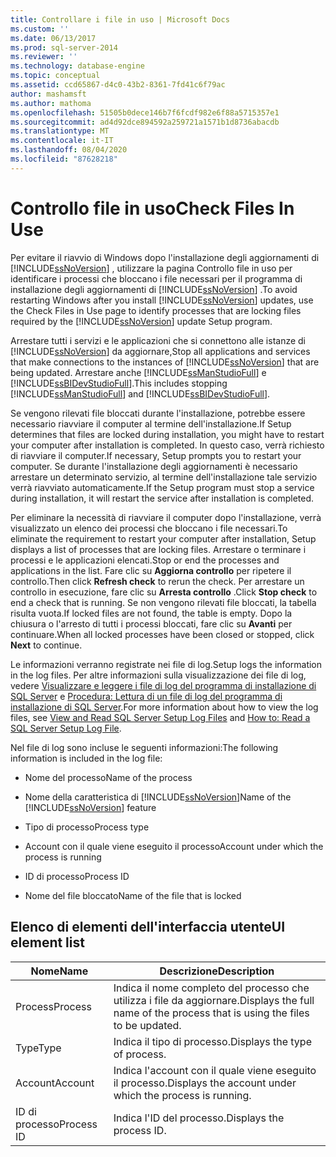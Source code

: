 ```yaml
---
title: Controllare i file in uso | Microsoft Docs
ms.custom: ''
ms.date: 06/13/2017
ms.prod: sql-server-2014
ms.reviewer: ''
ms.technology: database-engine
ms.topic: conceptual
ms.assetid: ccd65867-d4c0-43b2-8361-7fd41c6f79ac
author: mashamsft
ms.author: mathoma
ms.openlocfilehash: 51505b0dece146b7f6fcdf982e6f88a5715357e1
ms.sourcegitcommit: ad4d92dce894592a259721a1571b1d8736abacdb
ms.translationtype: MT
ms.contentlocale: it-IT
ms.lasthandoff: 08/04/2020
ms.locfileid: "87628218"
---
```

# <a name="check-files-in-use"></a><span data-ttu-id="d0a76-102">Controllo file in uso</span><span class="sxs-lookup"><span data-stu-id="d0a76-102">Check Files In Use</span></span>
  <span data-ttu-id="d0a76-103">Per evitare il riavvio di Windows dopo l'installazione degli aggiornamenti di [!INCLUDE[ssNoVersion](../../includes/ssnoversion-md.md)] , utilizzare la pagina Controllo file in uso per identificare i processi che bloccano i file necessari per il programma di installazione degli aggiornamenti di [!INCLUDE[ssNoVersion](../../includes/ssnoversion-md.md)] .</span><span class="sxs-lookup"><span data-stu-id="d0a76-103">To avoid restarting Windows after you install [!INCLUDE[ssNoVersion](../../includes/ssnoversion-md.md)] updates, use the Check Files in Use page to identify processes that are locking files required by the [!INCLUDE[ssNoVersion](../../includes/ssnoversion-md.md)] update Setup program.</span></span>  
  
 <span data-ttu-id="d0a76-104">Arrestare tutti i servizi e le applicazioni che si connettono alle istanze di [!INCLUDE[ssNoVersion](../../includes/ssnoversion-md.md)] da aggiornare,</span><span class="sxs-lookup"><span data-stu-id="d0a76-104">Stop all applications and services that make connections to the instances of [!INCLUDE[ssNoVersion](../../includes/ssnoversion-md.md)] that are being updated.</span></span> <span data-ttu-id="d0a76-105">Arrestare anche [!INCLUDE[ssManStudioFull](../../includes/ssmanstudiofull-md.md)] e [!INCLUDE[ssBIDevStudioFull](../../includes/ssbidevstudiofull-md.md)].</span><span class="sxs-lookup"><span data-stu-id="d0a76-105">This includes stopping [!INCLUDE[ssManStudioFull](../../includes/ssmanstudiofull-md.md)] and [!INCLUDE[ssBIDevStudioFull](../../includes/ssbidevstudiofull-md.md)].</span></span>  
  
 <span data-ttu-id="d0a76-106">Se vengono rilevati file bloccati durante l'installazione, potrebbe essere necessario riavviare il computer al termine dell'installazione.</span><span class="sxs-lookup"><span data-stu-id="d0a76-106">If Setup determines that files are locked during installation, you might have to restart your computer after installation is completed.</span></span> <span data-ttu-id="d0a76-107">In questo caso, verrà richiesto di riavviare il computer.</span><span class="sxs-lookup"><span data-stu-id="d0a76-107">If necessary, Setup prompts you to restart your computer.</span></span> <span data-ttu-id="d0a76-108">Se durante l'installazione degli aggiornamenti è necessario arrestare un determinato servizio, al termine dell'installazione tale servizio verrà riavviato automaticamente.</span><span class="sxs-lookup"><span data-stu-id="d0a76-108">If the Setup program must stop a service during installation, it will restart the service after installation is completed.</span></span>  
  
 <span data-ttu-id="d0a76-109">Per eliminare la necessità di riavviare il computer dopo l'installazione, verrà visualizzato un elenco dei processi che bloccano i file necessari.</span><span class="sxs-lookup"><span data-stu-id="d0a76-109">To eliminate the requirement to restart your computer after installation, Setup displays a list of processes that are locking files.</span></span> <span data-ttu-id="d0a76-110">Arrestare o terminare i processi e le applicazioni elencati.</span><span class="sxs-lookup"><span data-stu-id="d0a76-110">Stop or end the processes and applications in the list.</span></span> <span data-ttu-id="d0a76-111">Fare clic su **Aggiorna controllo** per ripetere il controllo.</span><span class="sxs-lookup"><span data-stu-id="d0a76-111">Then click **Refresh check** to rerun the check.</span></span> <span data-ttu-id="d0a76-112">Per arrestare un controllo in esecuzione, fare clic su **Arresta controllo** .</span><span class="sxs-lookup"><span data-stu-id="d0a76-112">Click **Stop check** to end a check that is running.</span></span> <span data-ttu-id="d0a76-113">Se non vengono rilevati file bloccati, la tabella risulta vuota.</span><span class="sxs-lookup"><span data-stu-id="d0a76-113">If locked files are not found, the table is empty.</span></span> <span data-ttu-id="d0a76-114">Dopo la chiusura o l'arresto di tutti i processi bloccati, fare clic su **Avanti** per continuare.</span><span class="sxs-lookup"><span data-stu-id="d0a76-114">When all locked processes have been closed or stopped, click **Next** to continue.</span></span>  
  
 <span data-ttu-id="d0a76-115">Le informazioni verranno registrate nei file di log.</span><span class="sxs-lookup"><span data-stu-id="d0a76-115">Setup logs the information in the log files.</span></span> <span data-ttu-id="d0a76-116">Per altre informazioni sulla visualizzazione dei file di log, vedere [Visualizzare e leggere i file di log del programma di installazione di SQL Server](../../database-engine/install-windows/view-and-read-sql-server-setup-log-files.md) e [Procedura: Lettura di un file di log del programma di installazione di SQL Server](https://go.microsoft.com/fwlink/?LinkID=134490).</span><span class="sxs-lookup"><span data-stu-id="d0a76-116">For more information about how to view the log files, see [View and Read SQL Server Setup Log Files](../../database-engine/install-windows/view-and-read-sql-server-setup-log-files.md) and [How to: Read a SQL Server Setup Log File](https://go.microsoft.com/fwlink/?LinkID=134490).</span></span>  
  
 <span data-ttu-id="d0a76-117">Nel file di log sono incluse le seguenti informazioni:</span><span class="sxs-lookup"><span data-stu-id="d0a76-117">The following information is included in the log file:</span></span>  
  
-   <span data-ttu-id="d0a76-118">Nome del processo</span><span class="sxs-lookup"><span data-stu-id="d0a76-118">Name of the process</span></span>  
  
-   <span data-ttu-id="d0a76-119">Nome della caratteristica di [!INCLUDE[ssNoVersion](../../includes/ssnoversion-md.md)]</span><span class="sxs-lookup"><span data-stu-id="d0a76-119">Name of the [!INCLUDE[ssNoVersion](../../includes/ssnoversion-md.md)] feature</span></span>  
  
-   <span data-ttu-id="d0a76-120">Tipo di processo</span><span class="sxs-lookup"><span data-stu-id="d0a76-120">Process type</span></span>  
  
-   <span data-ttu-id="d0a76-121">Account con il quale viene eseguito il processo</span><span class="sxs-lookup"><span data-stu-id="d0a76-121">Account under which the process is running</span></span>  
  
-   <span data-ttu-id="d0a76-122">ID di processo</span><span class="sxs-lookup"><span data-stu-id="d0a76-122">Process ID</span></span>  
  
-   <span data-ttu-id="d0a76-123">Nome del file bloccato</span><span class="sxs-lookup"><span data-stu-id="d0a76-123">Name of the file that is locked</span></span>  
  
## <a name="ui-element-list"></a><span data-ttu-id="d0a76-124">Elenco di elementi dell'interfaccia utente</span><span class="sxs-lookup"><span data-stu-id="d0a76-124">UI element list</span></span>  
  
|<span data-ttu-id="d0a76-125">Nome</span><span class="sxs-lookup"><span data-stu-id="d0a76-125">Name</span></span>|<span data-ttu-id="d0a76-126">Descrizione</span><span class="sxs-lookup"><span data-stu-id="d0a76-126">Description</span></span>|  
|----------|-----------------|  
|<span data-ttu-id="d0a76-127">Process</span><span class="sxs-lookup"><span data-stu-id="d0a76-127">Process</span></span>|<span data-ttu-id="d0a76-128">Indica il nome completo del processo che utilizza i file da aggiornare.</span><span class="sxs-lookup"><span data-stu-id="d0a76-128">Displays the full name of the process that is using the files to be updated.</span></span>|  
|<span data-ttu-id="d0a76-129">Type</span><span class="sxs-lookup"><span data-stu-id="d0a76-129">Type</span></span>|<span data-ttu-id="d0a76-130">Indica il tipo di processo.</span><span class="sxs-lookup"><span data-stu-id="d0a76-130">Displays the type of process.</span></span>|  
|<span data-ttu-id="d0a76-131">Account</span><span class="sxs-lookup"><span data-stu-id="d0a76-131">Account</span></span>|<span data-ttu-id="d0a76-132">Indica l'account con il quale viene eseguito il processo.</span><span class="sxs-lookup"><span data-stu-id="d0a76-132">Displays the account under which the process is running.</span></span>|  
|<span data-ttu-id="d0a76-133">ID di processo</span><span class="sxs-lookup"><span data-stu-id="d0a76-133">Process ID</span></span>|<span data-ttu-id="d0a76-134">Indica l'ID del processo.</span><span class="sxs-lookup"><span data-stu-id="d0a76-134">Displays the process ID.</span></span>|  
  
  
